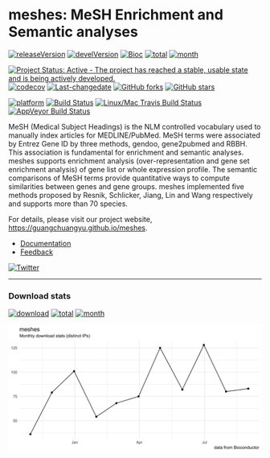 meshes: MeSH Enrichment and Semantic analyses
=============================================

[![releaseVersion](https://img.shields.io/badge/release%20version-1.2.0-green.svg?style=flat)](https://bioconductor.org/packages/meshes) [![develVersion](https://img.shields.io/badge/devel%20version-1.3.0-green.svg?style=flat)](https://github.com/guangchuangyu/meshes) [![Bioc](http://www.bioconductor.org/shields/years-in-bioc/meshes.svg)](https://www.bioconductor.org/packages/devel/bioc/html/meshes.html#since) [![total](https://img.shields.io/badge/downloads-970/total-blue.svg?style=flat)](https://bioconductor.org/packages/stats/bioc/meshes) [![month](https://img.shields.io/badge/downloads-83/month-blue.svg?style=flat)](https://bioconductor.org/packages/stats/bioc/meshes)

[![Project Status: Active - The project has reached a stable, usable state and is being actively developed.](http://www.repostatus.org/badges/latest/active.svg)](http://www.repostatus.org/#active) [![codecov](https://codecov.io/gh/GuangchuangYu/meshes/branch/master/graph/badge.svg)](https://codecov.io/gh/GuangchuangYu/meshes) [![Last-changedate](https://img.shields.io/badge/last%20change-2017--09--29-green.svg)](https://github.com/GuangchuangYu/meshes/commits/master) [![GitHub forks](https://img.shields.io/github/forks/GuangchuangYu/meshes.svg)](https://github.com/GuangchuangYu/meshes/network) [![GitHub stars](https://img.shields.io/github/stars/GuangchuangYu/meshes.svg)](https://github.com/GuangchuangYu/meshes/stargazers)

[![platform](http://www.bioconductor.org/shields/availability/devel/meshes.svg)](https://www.bioconductor.org/packages/devel/bioc/html/meshes.html#archives) [![Build Status](http://www.bioconductor.org/shields/build/devel/bioc/meshes.svg)](https://bioconductor.org/checkResults/devel/bioc-LATEST/meshes/) [![Linux/Mac Travis Build Status](https://img.shields.io/travis/GuangchuangYu/meshes/master.svg?label=Mac%20OSX%20%26%20Linux)](https://travis-ci.org/GuangchuangYu/meshes) [![AppVeyor Build Status](https://img.shields.io/appveyor/ci/Guangchuangyu/meshes/master.svg?label=Windows)](https://ci.appveyor.com/project/GuangchuangYu/meshes)

MeSH (Medical Subject Headings) is the NLM controlled vocabulary used to manually index articles for MEDLINE/PubMed. MeSH terms were associated by Entrez Gene ID by three methods, gendoo, gene2pubmed and RBBH. This association is fundamental for enrichment and semantic analyses. meshes supports enrichment analysis (over-representation and gene set enrichment analysis) of gene list or whole expression profile. The semantic comparisons of MeSH terms provide quantitative ways to compute similarities between genes and gene groups. meshes implemented five methods proposed by Resnik, Schlicker, Jiang, Lin and Wang respectively and supports more than 70 species.

For details, please visit our project website, <https://guangchuangyu.github.io/meshes>.

-   [Documentation](https://guangchuangyu.github.io/meshes/documentation/)
-   [Feedback](https://guangchuangyu.github.io/meshes/#feedback)

[![Twitter](https://img.shields.io/twitter/url/https/github.com/GuangchuangYu/meshes.svg?style=social)](https://twitter.com/intent/tweet?hashtags=meshes&url=https://guangchuangyu.github.io/meshes&screen_name=guangchuangyu)

------------------------------------------------------------------------

### Download stats

[![download](http://www.bioconductor.org/shields/downloads/meshes.svg)](https://bioconductor.org/packages/stats/bioc/meshes) [![total](https://img.shields.io/badge/downloads-970/total-blue.svg?style=flat)](https://bioconductor.org/packages/stats/bioc/meshes) [![month](https://img.shields.io/badge/downloads-83/month-blue.svg?style=flat)](https://bioconductor.org/packages/stats/bioc/meshes)

<img src="docs/images/dlstats.png" width="890"/>
